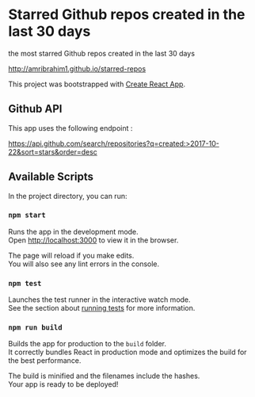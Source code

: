 # Starred Github repos created in the last 30 days

the most starred Github repos created in the last 30 days

http://amribrahim1.github.io/starred-repos

This project was bootstrapped with [Create React App](https://github.com/facebook/create-react-app).

## Github API 

This app uses  the following endpoint :

https://api.github.com/search/repositories?q=created:>2017-10-22&sort=stars&order=desc

## Available Scripts

In the project directory, you can run:

### `npm start`

Runs the app in the development mode.\
Open [http://localhost:3000](http://localhost:3000) to view it in the browser.

The page will reload if you make edits.\
You will also see any lint errors in the console.

### `npm test`

Launches the test runner in the interactive watch mode.\
See the section about [running tests](https://facebook.github.io/create-react-app/docs/running-tests) for more information.

### `npm run build`

Builds the app for production to the `build` folder.\
It correctly bundles React in production mode and optimizes the build for the best performance.

The build is minified and the filenames include the hashes.\
Your app is ready to be deployed!
